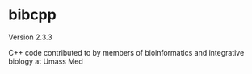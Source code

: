 bibcpp
======
Version 2.3.3

C++ code contributed to by members of bioinformatics and integrative biology at Umass Med
